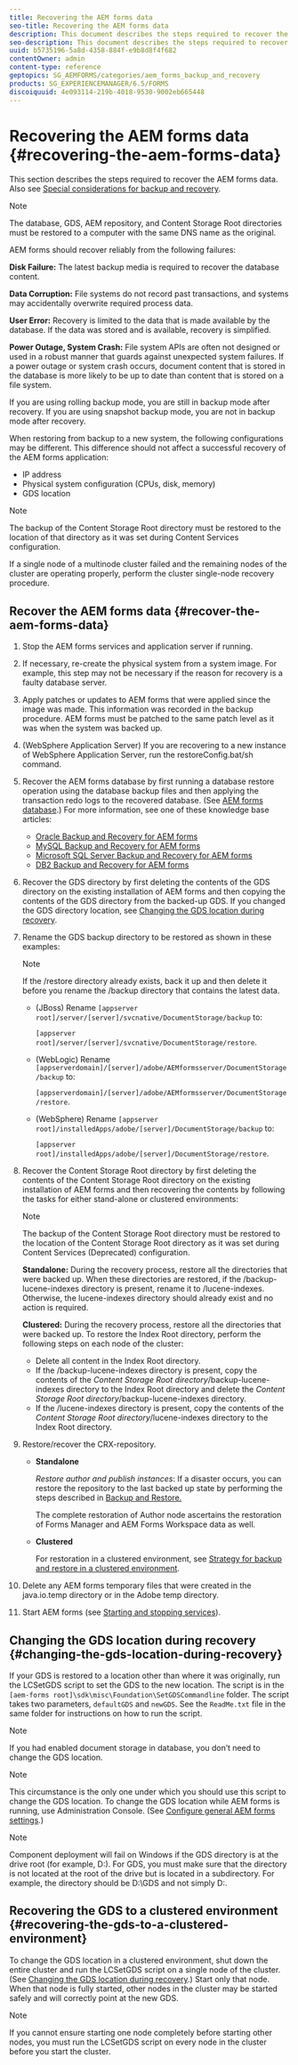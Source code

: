 ```yaml
---
title: Recovering the AEM forms data
seo-title: Recovering the AEM forms data
description: This document describes the steps required to recover the AEM forms data.
seo-description: This document describes the steps required to recover the AEM forms data.
uuid: b5735196-5a8d-4358-884f-e9b8d8f4f682
contentOwner: admin
content-type: reference
geptopics: SG_AEMFORMS/categories/aem_forms_backup_and_recovery
products: SG_EXPERIENCEMANAGER/6.5/FORMS
discoiquuid: 4e093114-219b-4018-9530-9002eb665448
---
```


# Recovering the AEM forms data {#recovering-the-aem-forms-data}

This section describes the steps required to recover the AEM forms data. Also see [Special considerations for backup and recovery](/help/forms/using/admin-help/backup-recovery-strategy-aem-forms.md#special-considerations-for-backup-and-recovery).

>[!NOTE]
>
>The database, GDS, AEM repository, and Content Storage Root directories must be restored to a computer with the same DNS name as the original.

AEM forms should recover reliably from the following failures:

**Disk Failure:** The latest backup media is required to recover the database content.

**Data Corruption:** File systems do not record past transactions, and systems may accidentally overwrite required process data.

**User Error:** Recovery is limited to the data that is made available by the database. If the data was stored and is available, recovery is simplified.

**Power Outage, System Crash:** File system APIs are often not designed or used in a robust manner that guards against unexpected system failures. If a power outage or system crash occurs, document content that is stored in the database is more likely to be up to date than content that is stored on a file system.

If you are using rolling backup mode, you are still in backup mode after recovery. If you are using snapshot backup mode, you are not in backup mode after recovery.

When restoring from backup to a new system, the following configurations may be different. This difference should not affect a successful recovery of the AEM forms application:

* IP address
* Physical system configuration (CPUs, disk, memory)
* GDS location

>[!NOTE]
>
>The backup of the Content Storage Root directory must be restored to the location of that directory as it was set during Content Services configuration.

If a single node of a multinode cluster failed and the remaining nodes of the cluster are operating properly, perform the cluster single-node recovery procedure.

## Recover the AEM forms data {#recover-the-aem-forms-data}

1. Stop the AEM forms services and application server if running.
1. If necessary, re-create the physical system from a system image. For example, this step may not be necessary if the reason for recovery is a faulty database server.
1. Apply patches or updates to AEM forms that were applied since the image was made. This information was recorded in the backup procedure. AEM forms must be patched to the same patch level as it was when the system was backed up.
1. (WebSphere Application Server) If you are recovering to a new instance of WebSphere Application Server, run the restoreConfig.bat/sh command.
1. Recover the AEM forms database by first running a database restore operation using the database backup files and then applying the transaction redo logs to the recovered database. (See [AEM forms database](/help/forms/using/admin-help/files-back-recover.md#aem-forms-database).) For more information, see one of these knowledge base articles:

    * [Oracle Backup and Recovery for AEM forms](https://www.adobe.com/go/kb403624)
    * [MySQL Backup and Recovery for AEM forms](https://www.adobe.com/go/kb403625)
    * [Microsoft SQL Server Backup and Recovery for AEM forms](https://www.adobe.com/go/kb403623)
    * [DB2 Backup and Recovery for AEM forms](https://www.adobe.com/go/kb403626)

1. Recover the GDS directory by first deleting the contents of the GDS directory on the existing installation of AEM forms and then copying the contents of the GDS directory from the backed-up GDS. If you changed the GDS directory location, see [Changing the GDS location during recovery](recovering-aem-forms-data.md#changing-the-gds-location-during-recovery).
1. Rename the GDS backup directory to be restored as shown in these examples:

   >[!NOTE]
   >
   >If the /restore directory already exists, back it up and then delete it before you rename the /backup directory that contains the latest data.

    * (JBoss) Rename `[appserver root]/server/[server]/svcnative/DocumentStorage/backup` to:

      `[appserver root]/server/[server]/svcnative/DocumentStorage/restore`.

    * (WebLogic) Rename `[appserverdomain]/[server]/adobe/AEMformsserver/DocumentStorage/backup` to:

      `[appserverdomain]/[server]/adobe/AEMformsserver/DocumentStorage/restore`.

    * (WebSphere) Rename `[appserver root]/installedApps/adobe/[server]/DocumentStorage/backup` to:

      `[appserver root]/installedApps/adobe/[server]/DocumentStorage/restore`.

1. Recover the Content Storage Root directory by first deleting the contents of the Content Storage Root directory on the existing installation of AEM forms and then recovering the contents by following the tasks for either stand-alone or clustered environments:

   >[!NOTE]
   >
   >The backup of the Content Storage Root directory must be restored to the location of the Content Storage Root directory as it was set during Content Services (Deprecated) configuration.

   **Standalone:** During the recovery process, restore all the directories that were backed up. When these directories are restored, if the /backup-lucene-indexes directory is present, rename it to /lucene-indexes. Otherwise, the lucene-indexes directory should already exist and no action is required.

   **Clustered:** During the recovery process, restore all the directories that were backed up. To restore the Index Root directory, perform the following steps on each node of the cluster:

    * Delete all content in the Index Root directory.
    * If the /backup-lucene-indexes directory is present, copy the contents of the *Content Storage Root directory*/backup-lucene-indexes directory to the Index Root directory and delete the *Content Storage Root directory*/backup-lucene-indexes directory.
    * If the /lucene-indexes directory is present, copy the contents of the *Content Storage Root directory*/lucene-indexes directory to the Index Root directory.

1. Restore/recover the CRX-repository.

    * **Standalone**

      *Restore author and publish instances*: If a disaster occurs, you can restore the repository to the last backed up state by performing the steps described in [Backup and Restore.](https://docs.adobe.com/docs/en/crx/current/administering/backup_and_restore.html)

      The complete restoration of Author node ascertains the restoration of Forms Manager and AEM Forms Workspace data as well.

    * **Clustered**

      For restoration in a clustered environment, see [Strategy for backup and restore in a clustered environment](/help/forms/using/admin-help/strategy-backup-restore-clustered-environment.md#strategy-for-backup-and-restore-in-a-clustered-environment).

1. Delete any AEM forms temporary files that were created in the java.io.temp directory or in the Adobe temp directory.
1. Start AEM forms (see [Starting and stopping services](/help/forms/using/admin-help/starting-stopping-services.md#starting-and-stopping-services))<!-- BROKEN LINK and the application server(s) (see [Maintaining the Application Server](/help/forms/using/admin-help/topics/maintaining-the-application-server.md))-->.

## Changing the GDS location during recovery {#changing-the-gds-location-during-recovery}

If your GDS is restored to a location other than where it was originally, run the LCSetGDS script to set the GDS to the new location. The script is in the `[aem-forms root]\sdk\misc\Foundation\SetGDSCommandline` folder. The script takes two parameters, `defaultGDS` and `newGDS`. See the `ReadMe.txt` file in the same folder for instructions on how to run the script.

>[!NOTE]
>
>If you had enabled document storage in database, you don’t need to change the GDS location.

>[!NOTE]
>
>This circumstance is the only one under which you should use this script to change the GDS location. To change the GDS location while AEM forms is running, use Administration Console. (See [Configure general AEM forms settings](/help/forms/using/admin-help/configure-general-aem-forms-settings.md#configure-general-aem-forms-settings).)

>[!NOTE]
>
>Component deployment will fail on Windows if the GDS directory is at the drive root (for example, D:\). For GDS, you must make sure that the directory is not located at the root of the drive but is located in a subdirectory. For example, the directory should be D:\GDS and not simply D:\.

## Recovering the GDS to a clustered environment {#recovering-the-gds-to-a-clustered-environment}

To change the GDS location in a clustered environment, shut down the entire cluster and run the LCSetGDS script on a single node of the cluster. (See [Changing the GDS location during recovery](recovering-aem-forms-data.md#changing-the-gds-location-during-recovery).) Start only that node. When that node is fully started, other nodes in the cluster may be started safely and will correctly point at the new GDS.

>[!NOTE]
>
>If you cannot ensure starting one node completely before starting other nodes, you must run the LCSetGDS script on every node in the cluster before you start the cluster.

